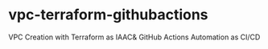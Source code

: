 # vpc-terraform-githubactions
VPC Creation with Terraform as IAAC&amp; GitHub Actions Automation as CI/CD

